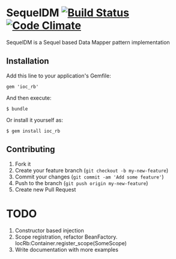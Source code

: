 # SequelDM [![Build Status](https://travis-ci.org/AlbertGazizov/sequel_dm.png)](https://travis-ci.org/AlbertGazizov/sequel_dm) [![Code Climate](https://codeclimate.com/github/AlbertGazizov/sequel_dm.png)](https://codeclimate.com/github/AlbertGazizov/sequel_dm)



SequelDM is a Sequel based Data Mapper pattern implementation

## Installation

Add this line to your application's Gemfile:

    gem 'ioc_rb'

And then execute:

    $ bundle

Or install it yourself as:

    $ gem install ioc_rb

## Contributing

1. Fork it
2. Create your feature branch (`git checkout -b my-new-feature`)
3. Commit your changes (`git commit -am 'Add some feature'`)
4. Push to the branch (`git push origin my-new-feature`)
5. Create new Pull Request

# TODO
1. Constructor based injection
2. Scope registration, refactor BeanFactory. IocRb:Container.register_scope(SomeScope)
3. Write documentation with more examples
